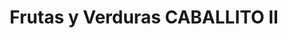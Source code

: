 ---
title: "Frutas y Verduras CABALLITO II"
url: /ciudad-autonoma-de-buenos-aires/frutas-y-verduras-caballito-ii/
shop: frutería
---